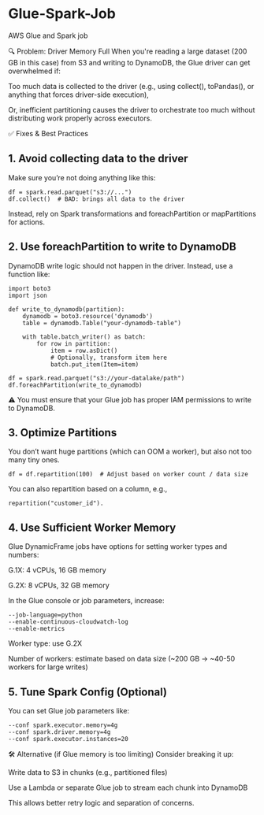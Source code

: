 # Glue-Spark-Job
AWS Glue and Spark job

🔍 Problem: Driver Memory Full
When you're reading a large dataset (200 GB in this case) from S3 and writing to DynamoDB, the Glue driver can get overwhelmed if:

Too much data is collected to the driver (e.g., using collect(), toPandas(), or anything that forces driver-side execution),

Or, inefficient partitioning causes the driver to orchestrate too much without distributing work properly across executors.

✅ Fixes & Best Practices
## 1. Avoid collecting data to the driver
Make sure you’re not doing anything like this:

```
df = spark.read.parquet("s3://...")
df.collect()  # BAD: brings all data to the driver
```
Instead, rely on Spark transformations and foreachPartition or mapPartitions for actions.

## 2. Use foreachPartition to write to DynamoDB
DynamoDB write logic should not happen in the driver. Instead, use a function like:

```
import boto3
import json

def write_to_dynamodb(partition):
    dynamodb = boto3.resource('dynamodb')
    table = dynamodb.Table("your-dynamodb-table")

    with table.batch_writer() as batch:
        for row in partition:
            item = row.asDict()
            # Optionally, transform item here
            batch.put_item(Item=item)

df = spark.read.parquet("s3://your-datalake/path")
df.foreachPartition(write_to_dynamodb)
```
⚠️ You must ensure that your Glue job has proper IAM permissions to write to DynamoDB.

## 3. Optimize Partitions
You don’t want huge partitions (which can OOM a worker), but also not too many tiny ones.

```
df = df.repartition(100)  # Adjust based on worker count / data size
```
You can also repartition based on a column, e.g., 
```
repartition("customer_id").
```

## 4. Use Sufficient Worker Memory
Glue DynamicFrame jobs have options for setting worker types and numbers:

G.1X: 4 vCPUs, 16 GB memory

G.2X: 8 vCPUs, 32 GB memory

In the Glue console or job parameters, increase:
```
--job-language=python
--enable-continuous-cloudwatch-log
--enable-metrics
```

Worker type: use G.2X

Number of workers: estimate based on data size (~200 GB → ~40-50 workers for large writes)

## 5. Tune Spark Config (Optional)
You can set Glue job parameters like:

```
--conf spark.executor.memory=4g
--conf spark.driver.memory=4g
--conf spark.executor.instances=20
```

🛠 Alternative (if Glue memory is too limiting)
Consider breaking it up:

Write data to S3 in chunks (e.g., partitioned files)

Use a Lambda or separate Glue job to stream each chunk into DynamoDB

This allows better retry logic and separation of concerns.

